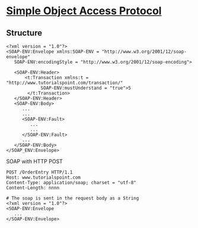 # [Simple Object Access Protocol](https://www.w3.org/2001/12/soap-envelope)

## Structure

	<?xml version = "1.0"?>
	<SOAP-ENV:Envelope xmlns:SOAP-ENV = "http://www.w3.org/2001/12/soap-envelope" 
	   SOAP-ENV:encodingStyle = "http://www.w3.org/2001/12/soap-encoding">

	   <SOAP-ENV:Header>
           <t:Transaction xmlns:t = "http://www.tutorialspoint.com/transaction/" 
				 SOAP-ENV:mustUnderstand = "true">5
            </t:Transaction>
	   </SOAP-ENV:Header>
	   <SOAP-ENV:Body>
		  ...
		  ...
		  <SOAP-ENV:Fault>
			 ...
			 ...
		  </SOAP-ENV:Fault>
		  ...
	   </SOAP-ENV:Body>
	</SOAP_ENV:Envelope>
    
SOAP with HTTP POST

	POST /OrderEntry HTTP/1.1
	Host: www.tutorialspoint.com
	Content-Type: application/soap; charset = "utf-8"
	Content-Length: nnnn

    # The soap is sent in the request body as a String 
	<?xml version = "1.0"?>
	<SOAP-ENV:Envelope 
	   ...
	</SOAP-ENV:Envelope>